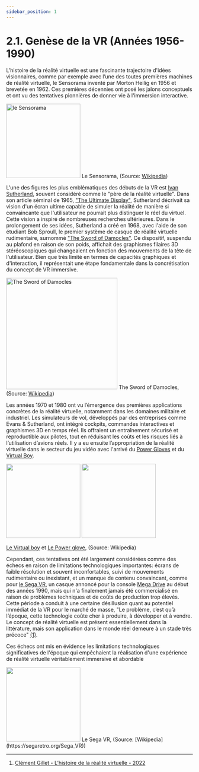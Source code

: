 ```yaml
---
sidebar_position: 1
---
```


# 2.1. Genèse de la VR (Années 1956-1990)

L'histoire de la réalité virtuelle est une fascinante trajectoire d'idées visionnaires, comme par exemple avec l’une des toutes premières machines de réalité virtuelle, le Sensorama inventé par Morton Heilig en 1956 et brevetée en 1962. Ces premières décennies ont posé les jalons conceptuels et ont vu des tentatives pionnières de donner vie à l'immersion interactive.

<img src="/img/sensorama.jpg" alt="le Sensorama" width="200px"/> Le Sensorama, (Source: [Wikipedia](https://en.wikipedia.org/wiki/Sensorama))

L'une des figures les plus emblématiques des débuts de la VR est [Ivan Sutherland](https://fr.wikipedia.org/wiki/Ivan_Sutherland), souvent considéré comme le "père de la réalité virtuelle". Dans son article séminal de 1965, ["The Ultimate Display"](https://worrydream.com/refs/Sutherland_1965_-_The_Ultimate_Display.pdf), Sutherland décrivait sa vision d'un écran ultime capable de simuler la réalité de manière si convaincante que l'utilisateur ne pourrait plus distinguer le réel du virtuel. Cette vision a inspiré de nombreuses recherches ultérieures. Dans le prolongement de ses idées, Sutherland a créé en 1968, avec l'aide de son étudiant Bob Sproull, le premier système de casque de réalité virtuelle rudimentaire, surnommé ["The Sword of Damocles"](https://www.ulyces.co/news/le-premier-casque-de-realite-virtuelle-a-ete-invente-en-1968/). Ce dispositif, suspendu au plafond en raison de son poids, affichait des graphismes filaires 3D stéréoscopiques qui changeaient en fonction des mouvements de la tête de l'utilisateur. Bien que très limité en termes de capacités graphiques et d'interaction, il représentait une étape fondamentale dans la concrétisation du concept de VR immersive.

<img src="/img/Damocles.png" alt="The Sword of Damocles" width="300px"/> The Sword of Damocles, (Source: [Wikipedia](https://www.researchgate.net/figure/The-Sword-of-Damocles_fig1_326444949))

Les années 1970 et 1980 ont vu l’émergence des premières applications concrètes de la réalité virtuelle, notamment dans les domaines militaire et industriel. Les simulateurs de vol, développés par des entreprises comme Evans & Sutherland, ont intégré cockpits, commandes interactives et graphismes 3D en temps réel. Ils offraient un entraînement sécurisé et reproductible aux pilotes, tout en réduisant les coûts et les risques liés à l’utilisation d’avions réels. Il y a eu ensuite l’appropriation de la réalité virtuelle dans le secteur du jeu vidéo avec l'arrivé du [Power Gloves](https://fr.wikipedia.org/wiki/Power_Glove) et du [Virtual Boy](https://fr.wikipedia.org/wiki/Virtual_Boy).

<img src="/img/virtualboy.jpg" width="200px"/> <img src="/img/powerglove.jpg" width="200px"/>

[Le Virtual boy](https://fr.wikipedia.org/wiki/Virtual_Boy) et [ Le Power glove](https://fr.wikipedia.org/wiki/Power_Glove), (Source: Wikipedia)

Cependant, ces tentatives ont été largement considérées comme des échecs en raison de limitations technologiques importantes: écrans de faible résolution et souvent inconfortables, suivi de mouvements rudimentaire ou inexistant, et un manque de contenu convaincant, comme pour [le Sega VR](https://fr.wikipedia.org/wiki/Sega_VR), un casque annoncé pour la console [Mega Drive](https://fr.wikipedia.org/wiki/Mega_Drive) au début des années 1990, mais qui n'a finalement jamais été commercialisé en raison de problèmes techniques et de coûts de production trop élevés. Cette période a conduit à une certaine désillusion quant au potentiel immédiat de la VR pour le marché de masse, "Le problème, c’est qu’à l’époque, cette technologie coûte cher à produire, à développer et à vendre. Le concept de réalité virtuelle est présent essentiellement dans la littérature, mais son application dans le monde réel demeure à un stade très précoce" [(1)](https://virtual-mag.com/encyclopedie/histoire-vr/).

Ces échecs ont mis en évidence les limitations technologiques significatives de l'époque qui empêchaient la réalisation d'une expérience de réalité virtuelle véritablement immersive et abordable

 <img src="/img/segavr.jpg" width="200px"/>
Le Sega VR, (Source: [Wikipedia](https://segaretro.org/Sega_VR))

---

1. [Clément Gillet - L’histoire de la réalité virtuelle - 2022](https://virtual-mag.com/encyclopedie/histoire-vr/)
